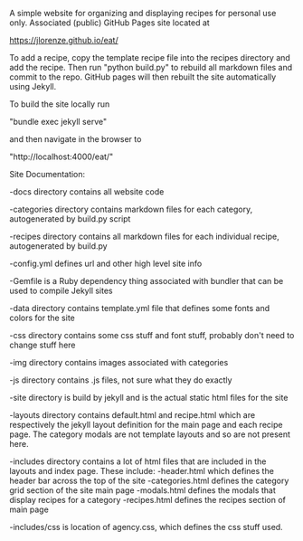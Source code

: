 A simple website for organizing and displaying recipes for personal use only. Associated (public) GitHub Pages site located at

https://jlorenze.github.io/eat/

To add a recipe, copy the template recipe file into the recipes directory and add the recipe. Then run "python build.py" to rebuild all markdown files and commit to the repo. GitHub pages will then rebuilt the site automatically using Jekyll.

To build the site locally run

"bundle exec jekyll serve"

and then navigate in the browser to

"http://localhost:4000/eat/"



Site Documentation:

-docs directory contains all website code

-categories directory contains markdown files for each category, autogenerated by build.py script

-recipes directory contains all markdown files for each individual recipe, autogenerated by build.py

-config.yml defines url and other high level site info

-Gemfile is a Ruby dependency thing associated with bundler that can be used to compile Jekyll sites

-data directory contains template.yml file that defines some fonts and colors for the site

-css directory contains some css stuff and font stuff, probably don't need to change stuff here

-img directory contains images associated with categories

-js directory contains .js files, not sure what they do exactly

-site directory is build by jekyll and is the actual static html files for the site

-layouts directory contains default.html and recipe.html which are respectively the jekyll layout definition for the main page and each recipe page. The category modals are not template layouts and so are not present here.

-includes directory contains a lot of html files that are included in the layouts and index page. These include:
    -header.html which defines the header bar across the top of the site
    -categories.html defines the category grid section of the site main page
    -modals.html defines the modals that display recipes for a category
    -recipes.html defines the recipes section of main page

-includes/css is location of agency.css, which defines the css stuff used.


